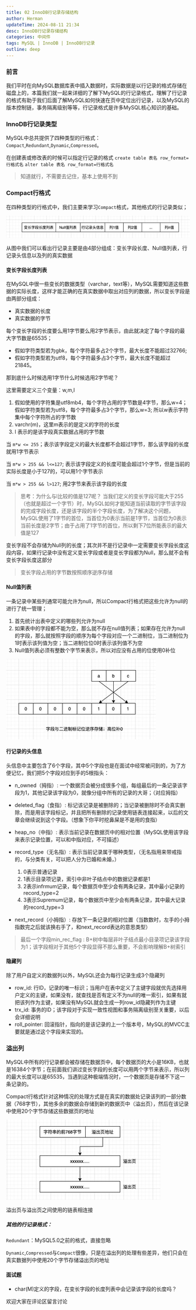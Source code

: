 ```yaml
---
title: 02 InnoDB行记录存储结构
author: Herman
updateTime: 2024-08-11 21:34
desc: InnoDB行记录存储结构
categories: 中间件
tags: MySQL | InnoDB | InnoDB行记录
outline: deep
---
```


### 前言
我们平时在向MySQL数据库表中插入数据时，实际数据是以行记录的格式存储在磁盘上的，本篇我们就一起来详细的了解下MySQL的行记录格式，理解了行记录的格式有助于我们后面了解MySQL如何快速在页中定位出行记录，以及MySQL的版本控制链，事务隔离级别等等，行记录格式是许多MySQL核心知识的基础。

### InnoDB行记录类型
MySQL中总共提供了四种类型的行格式：`Compact`,`Redundant`,`Dynamic`,`Compressed`。

在创建表或修改表的时候可以指定行记录的格式
   `create table 表名 row_format=行格式名`
   `alter table 表名 row_format=行格式名`

> 知道就行，不需要去记住，基本上使用不到

### Compact行格式
在四种类型的行格式中，我们主要来学习`Compact`格式，其他格式的行记录类似；

![](https://raw.githubusercontent.com/silently9527/images/main/008i3skNgy1gtfif7g9lfj60gm021dft02.jpg)

从图中我们可以看出行记录主要是由4部分组成：变长字段长度、Null值列表，行记录头信息以及列的真实数据

#### 变长字段长度列表
在MySQL中很一些变长的数据类型（varchar，text等），MySQL需要知道这些数据的实际长度，这样才能正确的在真实数据中取出对应列的数据，所以变长字段是由两部分组成：
* 真实数据的长度
* 真实数据的字节

每个变长字段的长度要么用1字节要么用2字节表示，由此就决定了每个字段的最大字节数是65535；
* 假如字符类型若为gbk，每个字符最多占2个字节，最大长度不能超过32766;
* 假如字符类型若为utf8，每个字符最多占3个字节，最大长度不能超过21845。

那到底什么时候选用1字节什么时候选用2字节呢？

这里需要定义三个变量：w,m,l

1. 假如使用的字符集是utf8mb4，每个字符占用的字节数是4字节，那么w=4；假如字符类型若为utf8，每个字符最多占3个字节，那么w=3; 所以w表示字符集中每个字符所占的字节数
2. varchr(m)，这里m表示的是定义的字符的长度
3. l 表示的是该字段真实数据占用的字节数

当 `m*w <= 255`；表示该字段定义的最大长度都不会超过1字节，那么该字段的长度就用1字节表示

当 `m*w > 255 && l<=127`; 表示该字段定义的长度可能会超过1个字节，但是当前的实际长度是小于127的，可以用1个字节表示

当 `m*w > 255 && l>127`; 用2字节来表示该字段的长度

> 思考：为什么与l比较的值是127呢？
> 当我们定义的变长字段可能大于255（也就是超过一个字节）时，MySQL如何才能知道当前读取的字节该字段的完成字段长度，还是该字段的半个字段长度，为了解决这个问题，MySQL使用了1字节的首位，当首位为0表示当前是1字节，当首位为0表示当前长度是2字节；由于占用了1字节的首位，所以剩下7位所能表示的最大值是127


变长字段不会存储为Null列的长度；其次并不是行记录中一定需要变长字段长度这段内容，如果行记录中没有定义变长字段或者是变长字段都为Null，那么就不会有变长字段长度这部分

> 变长字段占用的字节数按照顺序逆序存储

#### Null值列表
一条记录中某些列通常可能允许为null，所以Compact行格式把这些允许为null的进行了统一管理；

1. 首先统计出表中定义的哪些列允许为null
2. 如果表中的字段都不能为空，那么就不存在null值列表；如果存在允许为null的字段，那么就按照字段的顺序为每个字段对应一个二进制位，当二进制位为1时表示该列值为空；当二进制位位0时表示该列值不为空
3. Null值列表必须有整数个字节来表示，所以对应没有占用的位使用0补位

![](https://raw.githubusercontent.com/silently9527/images/main/008i3skNgy1gtfkjbzya1j60be064wen02.jpg)

#### 行记录的头信息
头信息中主要包含了6个字段，其中5个字段也是在面试中经常被问到的，为了方便记忆，我们把5个字段对应到手的5根指头：

* n_owned（拇指）: 一个数据页会被分成很多个组，每组最后的一条记录该字段为1，其他记录该字段为0，就像分组中所有的记录的大哥；（对应拇指）
* deleted_flag（食指）: 标记该记录是被删除的；当记录被删除时不会真实删除，而是用该字段标记，并且把所有删除的记录使用链表连接起来，以后的文章会继续说到这个字段。（想象下你平时挖鼻屎是不是用的食指）
* heap_no（中指）: 表示当前记录在数据页中的相对位置（MySQL使用该字段来表示记录位置，可以和中指对应，不可描述）
* record_type（无名指）: 表示当前记录属于哪种类型，（无名指用来带戒指的，与分类有关，可以把人分为已婚和未婚，）
    1. 0表示普通记录
    2. 1表示目录项记录，索引中非叶子结点中的数据记录都是1
    3. 2表示infrmum记录，每个数据页中至少会有两条记录，其中最小记录的record_type=2
    4. 3表示Supremum记录，每个数据页中至少会有两条记录，其中最大记录的record_type=3

* next_record（小拇指）: 存放下一条记录的相对位置（当数数时，左手的小拇指数完之后就该换右手了，和next_record表达的意思类型）

> 最后一个字段min_rec_flag : B+树中每层非叶子结点最小目录项记录该字段为1；该字段相对于其他5个字段显得不那么重要，不会影响理解B+树索引

#### 隐藏列
除了用户自定义的数据列以外，MySQL还会为每行记录生成3个隐藏列

* row_id: 行ID，记录的唯一标识；当用户在表中定义了主键字段就优先选择用户定义的主键，如果没有，就查找是否有定义不为null的唯一索引，如果有就把该列作为主键，如果没有MySQL就会生成一列row_id隐藏列作为主键
* trx_id: 事务的ID；该字段对于实现一致性视图和事务隔离级别至关重要，以后会详细说明
* roll_pointer: 回滚指针，指向的是该记录的上一个版本号，MySQL的MVCC主要就是通过这个字段来实现的。


### 溢出列
MySQL中所有的行记录都会被存储在数据页中，每个数据页的大小是16KB，也就是16384个字节；在前面我们讲过变长字段的长度可以用两个字节来表示，所以列的最大长度可以是65535，当遇到这种极端情况时，一个数据页是存储不下这一条记录的。

Compact行格式针对这种情况的处理方式是在真实的数据处记录该列的一部分数据（768字节），其他多余的数据会存储到新的数据页中（溢出页），然后在该记录中使用20个字节存储这些数据页的地址

![](https://raw.githubusercontent.com/silently9527/images/main/008i3skNgy1gtggjr01nbj60br0633yo02.jpg)

溢出页与溢出页之间使用的链表相连接


##### 其他的行记录格式：
`Redundant`：MySQL5.0之前的格式，直接忽略

`Dynamic`,`Compressed`与`Compact`很像，只是在溢出列的处理有些差异，他们只会在真实数据列中使用20个字节存储溢出页的地址



#### 面试题

* char(M)定义的字段，在变长字段的长度列表中会记录该字段的长度吗？

欢迎大家在评论区留言讨论

